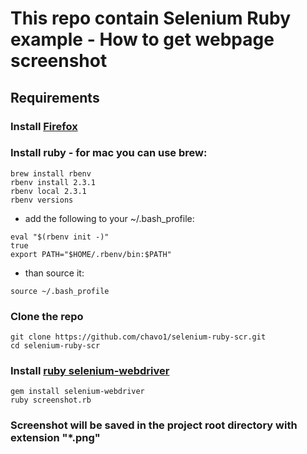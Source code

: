 # This repo contain Selenium Ruby example - How to  get webpage screenshot 
## Requirements
### Install [Firefox](https://www.mozilla.org/en-US/firefox/new/)
### Install ruby - for mac you can use brew:
```
brew install rbenv
rbenv install 2.3.1
rbenv local 2.3.1
rbenv versions
```
- add the following to your ~/.bash_profile:
```
eval "$(rbenv init -)"
true
export PATH="$HOME/.rbenv/bin:$PATH"
```
- than source it:
```
source ~/.bash_profile
```
### Clone the repo
```
git clone https://github.com/chavo1/selenium-ruby-scr.git
cd selenium-ruby-scr
```
### Install [ruby selenium-webdriver](https://rubygems.org/gems/selenium-webdriver/versions/)

```
gem install selenium-webdriver
ruby screenshot.rb
```
### Screenshot will be saved in the project root directory with extension "*.png"